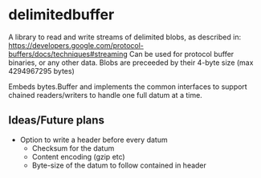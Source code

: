 # delimitedbuffer

A library to read and write streams of delimited blobs, as described in: https://developers.google.com/protocol-buffers/docs/techniques#streaming
Can be used for protocol buffer binaries, or any other data. Blobs are preceeded by their 4-byte size (max 4294967295 bytes)

Embeds bytes.Buffer and implements the common interfaces to support chained readers/writers to handle one full datum at a time.

## Ideas/Future plans
- Option to write a header before every datum
    - Checksum for the datum
    - Content encoding (gzip etc)
    - Byte-size of the datum to follow contained in header
